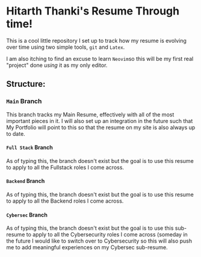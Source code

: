 # Hitarth Thanki's Resume Through time!

This is a cool little repository I set up to track how my resume is evolving over time using two simple tools, `git` and `Latex`.

I am also itching to find an excuse to learn `Neovim`so this will be my first real "project" done *using* it as my only editor.

## Structure:

### `Main` Branch

This branch tracks my Main Resume, effectively with all of the most important pieces in it. I will also set up an integration in the future such that My Portfolio will point to this so that the resume on my site is also always up to date. 

#### `Full Stack` Branch

As of typing this, the branch doesn't exist but the goal is to use this resume to apply to all the Fullstack roles I come across. 

#### `Backend` Branch

As of typing this, the branch doesn't exist but the goal is to use this resume to apply to all the Backend roles I come across. 

#### `Cybersec` Branch

As of typing this, the branch doesn't exist but the goal is to use this sub-resume to apply to all the Cybersecurity roles I come across (someday in the future I would like to switch over to Cybersecurity so this will also push me to add meaningful experiences on my Cybersec sub-resume.
